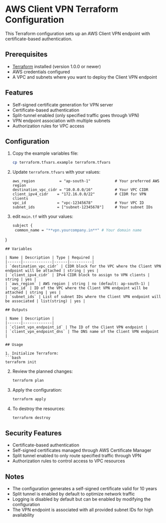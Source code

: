 # AWS Client VPN Terraform Configuration

This Terraform configuration sets up an AWS Client VPN endpoint with certificate-based authentication.

## Prerequisites

- [Terraform](https://www.terraform.io/downloads.html) installed (version 1.0.0 or newer)
- AWS credentials configured
- A VPC and subnets where you want to deploy the Client VPN endpoint

## Features

- Self-signed certificate generation for VPN server
- Certificate-based authentication
- Split-tunnel enabled (only specified traffic goes through VPN)
- VPN endpoint association with multiple subnets
- Authorization rules for VPC access

## Configuration

1. Copy the example variables file:
   ```bash
   cp terraform.tfvars.example terraform.tfvars
   ```

2. Update `terraform.tfvars` with your values:
   ```hcl
   aws_region           = "ap-south-1"           # Your preferred AWS region
   destination_vpc_cidr = "10.0.0.0/16"          # Your VPC CIDR
   client_ipv4_cidr    = "172.16.0.0/22"         # CIDR for VPN clients
   vpc_id              = "vpc-12345678"          # Your VPC ID
   subnet_ids          = ["subnet-12345678"]     # Your subnet IDs
   ```


3. edit `main.tf` with your values:
   ```bash
   subject {
    common_name = "**vpn.yourcompany.in**" # Your domain name
  }
   ```
## Variables

| Name | Description | Type | Required |
|------|-------------|------|----------|
| `destination_vpc_cidr` | CIDR block for the VPC where the Client VPN endpoint will be attached | string | yes |
| `client_ipv4_cidr` | IPv4 CIDR block to assign to VPN clients | string | yes |
| `aws_region` | AWS region | string | no (default: ap-south-1) |
| `vpc_id` | ID of the VPC where the Client VPN endpoint will be attached | string | yes |
| `subnet_ids` | List of subnet IDs where the Client VPN endpoint will be associated | list(string) | yes |

## Outputs

| Name | Description |
|------|-------------|
| `client_vpn_endpoint_id` | The ID of the Client VPN endpoint |
| `client_vpn_endpoint_dns` | The DNS name of the Client VPN endpoint |

## Usage

1. Initialize Terraform:
   ```bash
   terraform init
   ```

2. Review the planned changes:
   ```bash
   terraform plan
   ```

3. Apply the configuration:
   ```bash
   terraform apply
   ```

4. To destroy the resources:
   ```bash
   terraform destroy
   ```

## Security Features

- Certificate-based authentication
- Self-signed certificates managed through AWS Certificate Manager
- Split tunnel enabled to only route specified traffic through VPN
- Authorization rules to control access to VPC resources

## Notes

- The configuration generates a self-signed certificate valid for 10 years
- Split tunnel is enabled by default to optimize network traffic
- Logging is disabled by default but can be enabled by modifying the configuration
- The VPN endpoint is associated with all provided subnet IDs for high availability
